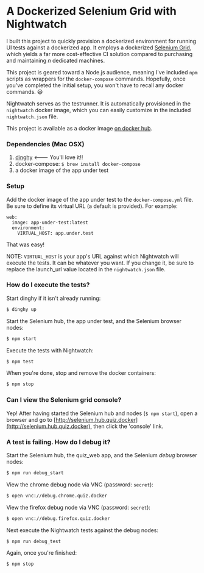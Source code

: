 # A Dockerized Selenium Grid with Nightwatch

I built this project to quickly provision a dockerized environment for running
UI tests against a dockerized app. It employs a dockerized [Selenium Grid](https://github.com/SeleniumHQ/selenium/wiki/Grid2), which yields a far more cost-effective CI solution compared to purchasing and maintaining *n* dedicated machines.

This project is geared toward a Node.js audience, meaning I've included `npm`
scripts as wrappers for the `docker-compose` commands. Hopefully, once you've
completed the initial setup, you won't have to recall any docker commands. :smiley:

Nightwatch serves as the testrunner. It is automatically provisioned in the
 `nightwatch` docker image, which you can easily customize in the included `nightwatch.json` file.

This project is available as a docker image [on docker hub](https://hub.docker.com/r/mycargus/docker-grid-nightwatch/).


### Dependencies (Mac OSX)

1. [dinghy](https://github.com/codekitchen/dinghy)  <--- You'll love it!!
2. docker-compose: `$ brew install docker-compose`
3. a docker image of the app under test

### Setup

Add the docker image of the app under test to the `docker-compose.yml` file. Be sure to define its virtual URL (a default is provided). For example:
``` 
web:
  image: app-under-test:latest
  environment:
    VIRTUAL_HOST: app.under.test
```

That was easy!

NOTE: `VIRTUAL_HOST` is your app's URL against which Nightwatch will execute the tests. It can be whatever you want. If you change it, be sure to replace the launch_url value located in the `nightwatch.json` file.

### How do I execute the tests?

Start dinghy if it isn't already running:
```sh
$ dinghy up
```

Start the Selenium hub, the app under test, and the Selenium browser nodes:
```sh
$ npm start
```

Execute the tests with Nightwatch:
```sh
$ npm test
```

When you're done, stop and remove the docker containers:
```sh
$ npm stop
```

### Can I view the Selenium grid console?

Yep! After having started the Selenium hub and nodes (`$ npm start`), open a
browser and go to [http://selenium.hub.quiz.docker](http://selenium.hub.quiz.docker), then
click the 'console' link.

### A test is failing. How do I debug it?

Start the Selenium hub, the quiz_web app, and the Selenium *debug* browser nodes:
```sh
$ npm run debug_start
```

View the chrome debug node via VNC (password: `secret`):
```sh
$ open vnc://debug.chrome.quiz.docker
```

View the firefox debug node via VNC (password: `secret`):
```sh
$ open vnc://debug.firefox.quiz.docker
```

Next execute the Nightwatch tests against the debug nodes:
```sh
$ npm run debug_test
```

Again, once you're finished:
```sh
$ npm stop
```
